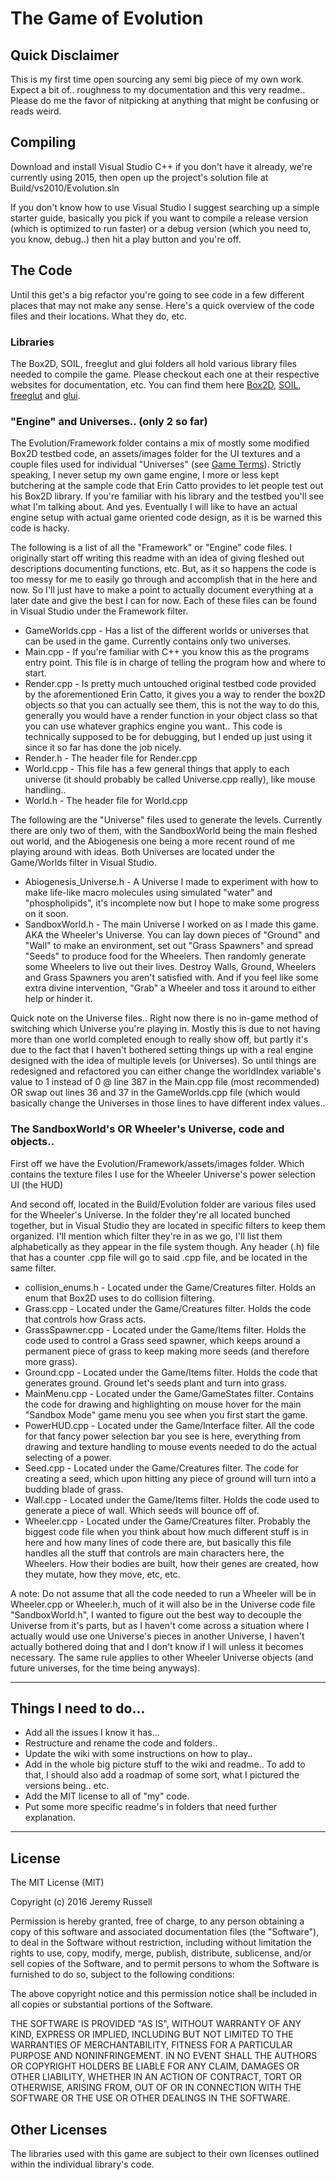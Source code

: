 # The Game of Evolution

## Quick Disclaimer
This is my first time open sourcing any semi big piece of my own work. Expect a bit
of.. roughness to my documentation and this very readme.. Please do me the favor of 
nitpicking at anything that might be confusing or reads weird.

## Compiling

Download and install Visual Studio C++ if you don't have it already, we're 
currently using 2015, then open up the project's solution file at Build/vs2010/Evolution.sln

If you don't know how to use Visual Studio I suggest searching up a simple starter
guide, basically you pick if you want to compile a release version (which is optimized
to run faster) or a debug version (which you need to, you know, debug..) then hit a 
play button and you're off.

## The Code

Until this get's a big refactor you're going to see code in a few different places 
that may not make any sense. Here's a quick overview of the code files and their 
locations. What they do, etc.

### Libraries
The Box2D, SOIL, freeglut and glui folders all hold various library files needed
to compile the game. Please checkout each one at their respective websites for 
documentation, etc. You can find them here [Box2D](box2d.org), 
[SOIL](http://www.lonesock.net/soil.html), [freeglut](http://freeglut.sourceforge.net/) 
and [glui](http://glui.sourceforge.net/).

### "Engine" and Universes.. (only 2 so far)

The Evolution/Framework folder contains a mix of mostly some modified Box2D testbed
code, an assets/images folder for the UI textures and a couple files used for individual 
"Universes" (see [Game Terms](https://github.com/JeremyARussell/Evolution-Game/wiki/Game-Terms)). 
Strictly speaking, I never setup my own game engine, I more or less kept butchering at 
the sample code that Erin Catto provides to let people test out his Box2D library. If
you're familiar with his library and the testbed you'll see what I'm talking about. And
yes. Eventually I will like to have an actual engine setup with actual game oriented 
code design, as it is be warned this code is hacky.

The following is a list of all the "Framework" or "Engine" code files. I originally 
start off writing this readme with an idea of giving fleshed out descriptions 
documenting functions, etc. But, as it so happens the code is too messy for me to 
easily go through and accomplish that in the here and now. So I'll just have to make 
a point to actually document everything at a later date and give the best I can for 
now. Each of these files can be found in Visual Studio under the Framework filter.
- GameWorlds.cpp - Has a list of the different worlds or universes that can be used in
the game. Currently contains only two universes.
- Main.cpp - If you're familiar with C++ you know this as the programs entry point. 
This file is in charge of telling the program how and where to start.
- Render.cpp - Is pretty much untouched original testbed code provided by the 
aforementioned Erin Catto, it gives you a way to render the box2D objects so that you 
can actually see them, this is not the way to do this, generally you would have a render
function in your object class so that you can use whatever graphics engine you want.. 
This code is technically supposed to be for debugging, but I ended up just using it 
since it so far has done the job nicely.
- Render.h - The header file for Render.cpp
- World.cpp - This file has a few general things that apply to each universe (it should
probably be called Universe.cpp really), like mouse handling..
- World.h - The header file for World.cpp

The following are the "Universe" files used to generate the levels. Currently there are 
only two of them, with the SandboxWorld being the main fleshed out world, and the 
Abiogenesis one being a more recent round of me playing around with ideas. Both 
Universes are located under the Game/Worlds filter in Visual Studio.
- Abiogenesis_Universe.h - A Universe I made to experiment with how to make life-like 
macro molecules using simulated "water" and "phospholipids", it's incomplete now but 
I hope to make some progress on it soon.
- SandboxWorld.h - The main Universe I worked on as I made this game. AKA the Wheeler's 
Universe. You can lay down pieces of "Ground" and "Wall" to make an environment, set out
"Grass Spawners" and spread "Seeds" to produce food for the Wheelers. Then randomly 
generate some Wheelers to live out their lives. Destroy Walls, Ground, Wheelers and 
Grass Spawners you aren't satisfied with. And if you feel like some extra divine 
intervention, "Grab" a Wheeler and toss it around to either help or hinder it.

Quick note on the Universe files.. Right now there is no in-game method of switching
which Universe you're playing in. Mostly this is due to not having more than one world
completed enough to really show off, but partly it's due to the fact that I haven't 
bothered setting things up with a real engine designed with the idea of multiple 
levels (or Universes). So until things are redesigned and refactored you can either
change the worldIndex variable's value to 1 instead of 0 @ line 387 in the Main.cpp
file (most recommended) OR swap out lines 36 and 37 in the GameWorlds.cpp file (which
would basically change the Universes in those lines to have different index values..

### The SandboxWorld's OR Wheeler's Universe, code and objects..

First off we have the Evolution/Framework/assets/images folder. Which contains the
texture files I use for the Wheeler Universe's power selection UI (the HUD)

And second off, located in the Build/Evolution folder are various files used for
the Wheeler's Universe. In the folder they're all located bunched together, but in
Visual Studio they are located in specific filters to keep them organized. I'll 
mention which filter they're in as we go, I'll list them alphabetically as they appear
in the file system though. Any header (.h) file that has a counter .cpp file will 
go to said .cpp file, and be located in the same filter.
- collision_enums.h - Located under the Game/Creatures filter. Holds an enum that 
Box2D uses to do collision filtering.
- Grass.cpp - Located under the Game/Creatures filter. Holds the code that controls 
how Grass acts.
- GrassSpawner.cpp - Located under the Game/Items filter. Holds the code used to 
control a Grass seed spawner, which keeps around a permanent piece of grass to keep
making more seeds (and therefore more grass).
- Ground.cpp - Located under the Game/Items filter. Holds the code that generates 
ground. Ground let's seeds plant and turn into grass.
- MainMenu.cpp - Located under the Game/GameStates filter. Contains the code for drawing
and highlighting on mouse hover for the main "Sandbox Mode" game menu you see when you
first start the game.
- PowerHUD.cpp - Located under the Game/Interface filter. All the code for that fancy
power selection bar you see is here, everything from drawing and texture handling to 
mouse events needed to do the actual selecting of a power.
- Seed.cpp - Located under the Game/Creatures filter. The code for creating a seed,
which upon hitting any piece of ground will turn into a budding blade of grass.
- Wall.cpp - Located under the Game/Items filter. Holds the code used to generate 
a piece of wall. Which seeds will bounce off of.
- Wheeler.cpp - Located under the Game/Creatures filter. Probably the biggest code 
file when you think about how much different stuff is in here and how many lines
of code there are, but basically this file handles all the stuff that controls are
main characters here, the Wheelers. How their bodies are built, how their genes are
created, how they mutate, how they move, etc, etc.

A note: Do not assume that all the code needed to run a Wheeler will be in Wheeler.cpp
or Wheeler.h, much of it will also be in the Universe code file "SandboxWorld.h", I 
wanted to figure out the best way to decouple the Universe from it's parts, but as I
haven't come across a situation where I actually would use one Universe's pieces in
another Universe, I haven't actually bothered doing that and I don't know if I will
unless it becomes necessary. The same rule applies to other Wheeler Universe objects 
(and future universes, for the time being anyways).

---

## Things I need to do...

- Add all the issues I know it has...
- Restructure and rename the code and folders.. 
- Update the wiki with some instructions on how to play..
- Add in the whole big picture stuff to the wiki and readme.. To add to that, 
I should also add a roadmap of some sort, what I pictured the versions being.. 
etc.
- Add the MIT license to all of "my" code.
- Put some more specific readme's in folders that need further explanation.

---

## License

The MIT License (MIT)

Copyright (c) 2016 Jeremy Russell

Permission is hereby granted, free of charge, to any person obtaining a copy
of this software and associated documentation files (the "Software"), to deal
in the Software without restriction, including without limitation the rights
to use, copy, modify, merge, publish, distribute, sublicense, and/or sell
copies of the Software, and to permit persons to whom the Software is
furnished to do so, subject to the following conditions:

The above copyright notice and this permission notice shall be included in all
copies or substantial portions of the Software.

THE SOFTWARE IS PROVIDED "AS IS", WITHOUT WARRANTY OF ANY KIND, EXPRESS OR
IMPLIED, INCLUDING BUT NOT LIMITED TO THE WARRANTIES OF MERCHANTABILITY,
FITNESS FOR A PARTICULAR PURPOSE AND NONINFRINGEMENT. IN NO EVENT SHALL THE
AUTHORS OR COPYRIGHT HOLDERS BE LIABLE FOR ANY CLAIM, DAMAGES OR OTHER
LIABILITY, WHETHER IN AN ACTION OF CONTRACT, TORT OR OTHERWISE, ARISING FROM,
OUT OF OR IN CONNECTION WITH THE SOFTWARE OR THE USE OR OTHER DEALINGS IN THE
SOFTWARE.

## Other Licenses
The libraries used with this game are subject to their own licenses outlined 
within the individual library's code.
